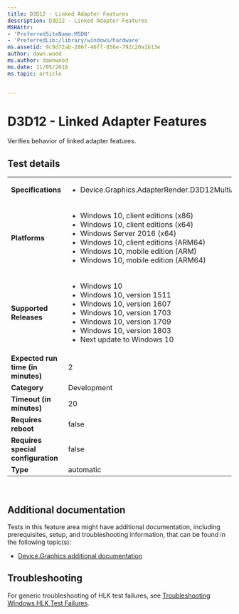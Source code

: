 ```yaml
---
title: D3D12 - Linked Adapter Features
description: D3D12 - Linked Adapter Features
MSHAttr:
- 'PreferredSiteName:MSDN'
- 'PreferredLib:/library/windows/hardware'
ms.assetid: 9c9d72ab-286f-46ff-856e-792c20a1b13e
author: dawn.wood
ms.author: dawnwood
ms.date: 11/05/2018
ms.topic: article


---
```


# <span id="p_hlk_test.811985e3-9944-4a77-b9f9-0a554f685f53"></span>D3D12 - Linked Adapter Features


Verifies behavior of linked adapter features.

## Test details
|||
|---|---|
| **Specifications**  | <ul><li>Device.Graphics.AdapterRender.D3D12MultiAdapter.CoreRequirement</li></ul> |  
| **Platforms**   | <ul><li>Windows 10, client editions (x86)</li><li>Windows 10, client editions (x64)</li><li>Windows Server 2016 (x64)</li><li>Windows 10, client editions (ARM64)</li><li>Windows 10, mobile edition (ARM)</li><li>Windows 10, mobile edition (ARM64)</li></ul> |
| **Supported Releases** | <ul><li>Windows 10</li><li>Windows 10, version 1511</li><li>Windows 10, version 1607</li><li>Windows 10, version 1703</li><li>Windows 10, version 1709</li><li>Windows 10, version 1803</li><li>Next update to Windows 10</li></ul> |
|**Expected run time (in minutes)**| 2 |
|**Category**| Development |
|**Timeout (in minutes)**| 20 |
|**Requires reboot**| false |
|**Requires special configuration**| false |
|**Type**| automatic |

 

## <span id="Additional_documentation"></span><span id="additional_documentation"></span><span id="ADDITIONAL_DOCUMENTATION"></span>Additional documentation


Tests in this feature area might have additional documentation, including prerequisites, setup, and troubleshooting information, that can be found in the following topic(s):

-   [Device.Graphics additional documentation](device-graphics-additional-documentation.md)

## <span id="Troubleshooting"></span><span id="troubleshooting"></span><span id="TROUBLESHOOTING"></span>Troubleshooting


For generic troubleshooting of HLK test failures, see [Troubleshooting Windows HLK Test Failures](..\user\troubleshooting-windows-hlk-test-failures.md).

 

 






